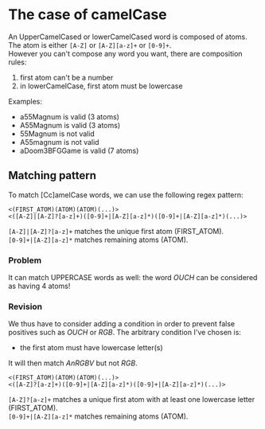 # The case of camelCase

An UpperCamelCased or lowerCamelCased word is composed of atoms. The atom is either `[A-Z]` or `[A-Z][a-z]+` or `[0-9]+`.  
However you can't compose any word you want, there are composition rules:
1. first atom can't be a number
2. in lowerCamelCase, first atom must be lowercase

Examples:
* a55Magnum is valid (3 atoms)
* A55Magnum is valid (3 atoms)
* 55Magnum is not valid
* A55magnum is not valid
* aDoom3BFGGame is valid (7 atoms)

## Matching pattern

To match [Cc]amelCase words, we can use the following regex pattern:

	<(FIRST_ATOM)(ATOM)(ATOM)(...)>
	<([A-Z]|[A-Z]?[a-z]+)([0-9]+|[A-Z][a-z]*)([0-9]+|[A-Z][a-z]*)(...)>

`[A-Z]|[A-Z]?[a-z]+` matches the unique first atom (FIRST_ATOM).  
`[0-9]+|[A-Z][a-z]*` matches remaining atoms (ATOM).

### Problem

It can match UPPERCASE words as well: the word *OUCH* can be considered as having 4 atoms!

### Revision

We thus have to consider adding a condition in order to prevent false positives such as *OUCH* or *RGB*. 
The arbitrary condition I've chosen is:
* the first atom must have lowercase letter(s)

It will then match *AnRGBV* but not *RGB*.

	<(FIRST_ATOM)(ATOM)(ATOM)(...)>
	<([A-Z]?[a-z]+)([0-9]+|[A-Z][a-z]*)([0-9]+|[A-Z][a-z]*)(...)>

`[A-Z]?[a-z]+`       matches a unique first atom with at least one lowercase letter (FIRST_ATOM).  
`[0-9]+|[A-Z][a-z]*` matches remaining atoms (ATOM).
